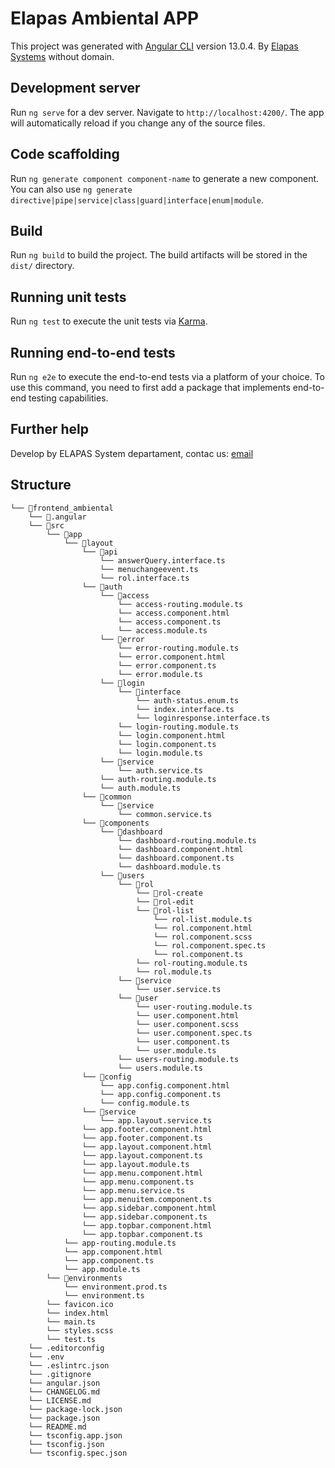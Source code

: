 # Elapas Ambiental APP

This project was generated with [Angular CLI](https://github.com/angular/angular-cli) version 13.0.4.
By  [Elapas Systems](https://www.elapas.com.bo/) without domain.


## Development server

Run `ng serve` for a dev server. Navigate to `http://localhost:4200/`. The app will automatically reload if you change any of the source files.

## Code scaffolding

Run `ng generate component component-name` to generate a new component. You can also use `ng generate directive|pipe|service|class|guard|interface|enum|module`.

## Build

Run `ng build` to build the project. The build artifacts will be stored in the `dist/` directory.

## Running unit tests

Run `ng test` to execute the unit tests via [Karma](https://karma-runner.github.io).

## Running end-to-end tests

Run `ng e2e` to execute the end-to-end tests via a platform of your choice. To use this command, you need to first add a package that implements end-to-end testing capabilities.

## Further help

Develop by ELAPAS System departament, contac us: [email](carlosv97m@gmail.com)

## Structure
```
└── 📁frontend_ambiental
    └── 📁.angular
    └── 📁src
        └── 📁app
            └── 📁layout
                └── 📁api
                    └── answerQuery.interface.ts
                    └── menuchangeevent.ts
                    └── rol.interface.ts
                └── 📁auth
                    └── 📁access
                        └── access-routing.module.ts
                        └── access.component.html
                        └── access.component.ts
                        └── access.module.ts
                    └── 📁error
                        └── error-routing.module.ts
                        └── error.component.html
                        └── error.component.ts
                        └── error.module.ts
                    └── 📁login
                        └── 📁interface
                            └── auth-status.enum.ts
                            └── index.interface.ts
                            └── loginresponse.interface.ts
                        └── login-routing.module.ts
                        └── login.component.html
                        └── login.component.ts
                        └── login.module.ts
                    └── 📁service
                        └── auth.service.ts
                    └── auth-routing.module.ts
                    └── auth.module.ts
                └── 📁common
                    └── 📁service
                        └── common.service.ts
                └── 📁components
                    └── 📁dashboard
                        └── dashboard-routing.module.ts
                        └── dashboard.component.html
                        └── dashboard.component.ts
                        └── dashboard.module.ts
                    └── 📁users
                        └── 📁rol
                            └── 📁rol-create
                            └── 📁rol-edit
                            └── 📁rol-list
                                └── rol-list.module.ts
                                └── rol.component.html
                                └── rol.component.scss
                                └── rol.component.spec.ts
                                └── rol.component.ts
                            └── rol-routing.module.ts
                            └── rol.module.ts
                        └── 📁service
                            └── user.service.ts
                        └── 📁user
                            └── user-routing.module.ts
                            └── user.component.html
                            └── user.component.scss
                            └── user.component.spec.ts
                            └── user.component.ts
                            └── user.module.ts
                        └── users-routing.module.ts
                        └── users.module.ts
                └── 📁config
                    └── app.config.component.html
                    └── app.config.component.ts
                    └── config.module.ts
                └── 📁service
                    └── app.layout.service.ts
                └── app.footer.component.html
                └── app.footer.component.ts
                └── app.layout.component.html
                └── app.layout.component.ts
                └── app.layout.module.ts
                └── app.menu.component.html
                └── app.menu.component.ts
                └── app.menu.service.ts
                └── app.menuitem.component.ts
                └── app.sidebar.component.html
                └── app.sidebar.component.ts
                └── app.topbar.component.html
                └── app.topbar.component.ts
            └── app-routing.module.ts
            └── app.component.html
            └── app.component.ts
            └── app.module.ts
        └── 📁environments
            └── environment.prod.ts
            └── environment.ts
        └── favicon.ico
        └── index.html
        └── main.ts
        └── styles.scss
        └── test.ts
    └── .editorconfig
    └── .env
    └── .eslintrc.json
    └── .gitignore
    └── angular.json
    └── CHANGELOG.md
    └── LICENSE.md
    └── package-lock.json
    └── package.json
    └── README.md
    └── tsconfig.app.json
    └── tsconfig.json
    └── tsconfig.spec.json
```
